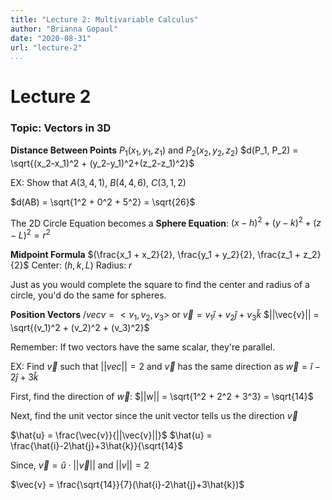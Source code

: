 ```yaml
---
title: "Lecture 2: Multivariable Calculus"
author: "Brianna Gopaul"
date: "2020-08-31"
url: "lecture-2"
...
```


# Lecture 2 

###  Topic: Vectors in 3D

**Distance Between Points**
$P_1(x_1, y_1, z_1)$ and $P_2(x_2, y_2, z_2)$
$d(P_1, P_2) = \sqrt{(x_2-x_1)^2 + (y_2-y_1)^2+(z_2-z_1)^2}$

EX: Show that $A(3,4,1)$, $B(4,4,6)$, $C(3,1,2)$

$d(AB) = \sqrt{1^2 + 0^2 + 5^2} = \sqrt{26}$

The 2D Circle Equation becomes a **Sphere Equation**: 
$(x-h)^2 + (y-k)^2 + (z-L)^2 = r^2$

**Midpoint Formula**
$(\frac{x_1 + x_2}{2}, \frac{y_1 + y_2}{2}, \frac{z_1 + z_2}{2}$
Center: $(h, k, L)$
Radius: $r$

Just as you would complete the square to find the center and radius of a circle, you'd do the same for spheres. 

**Position Vectors**
$/vec{v} = <v_1, v_2, v_3>$ or $\vec{v} = v_1 \hat{i} + v_2 \hat{j} + v_3 \hat{k}$
$||\vec{v}|| = \sqrt{(v_1)^2 + (v_2)^2 + (v_3)^2}$

Remember: If two vectors have the same scalar, they're parallel. 

EX: Find $\vec{v}$ such that $||vec|| = 2$ and $\vec{v}$ has the same direction as $\vec{w} = \hat{i} - 2\hat{j} + 3\hat{k}$

First, find the direction of $\vec{w}$: 
$||w|| = \sqrt{1^2 + 2^2 + 3^3} = \sqrt{14}$

Next, find the unit vector since the unit vector tells us the direction $\vec{v}$

$\hat{u} = \frac{\vec{v}}{||\vec{v}||}$
$\hat{u} = \frac{\hat{i}-2\hat{j}+3\hat{k}}{\sqrt{14}$

Since, $\vec{v} = \hat{u} \cdot ||\vec{v}||$ and $||v|| = 2$

$\vec{v} = \frac{\sqrt{14}}{7}(\hat{i}-2\hat{j}+3\hat{k})$

